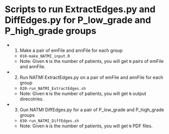 # Scripts to run ExtractEdges.py and DiffEdges.py for P_low_grade and P_high_grade groups

- 1. Make a pair of emFile and annFile for each group
  - `010-make_NATMI_input.R`
  - Note: Given `N` is the number of patients, you will get `N` pairs of emFile and annFile.
- 2. Run NATMI ExtractEdges.py on a pair of emFile and annFile for each group
  - `020-run_NATMI_ExtractEdges.sh`
  - Note: Given `N` is the number of patients, you will get `N` output direcotries.
- 3. Gun NATMI DiffEdges.py for a pair of P_low_grade and P_high_grade groups
  - `030-run_NATMI_DiffEdges.sh`
  - Note: Given `N` is the number of patients, you will get `N` PDF files.
